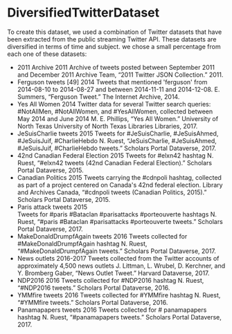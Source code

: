 # DiversifiedTwitterDataset
To create this dataset, we  used a combination of Twitter datasets that have been extracted from the public streaming Twitter API.  These datasets are diversified in terms of time and subject. we chose a small percentage from each one of these datasets:

* 2011 Archive 
        2011	Archive of tweets posted between September 2011 and December 2011
        Archive Team, “2011 Twitter JSON Collection.” 2011.
* Ferguson tweets [49]
        2014	Tweets that mentioned 'ferguson' from 2014-08-10 to 2014-08-27 and between 2014-11-11 and 2014-12-08. 
        E. Summers, “Ferguson Tweet.” The Internet Archive, 2014.  
* Yes All Women 
        2014	Twitter data for several Twitter search queries: #NotAllMen, #NotAllWomen, and #YesAllWomen, collected between May 2014 and June 2014
        M. E. Phillips, “Yes All Women.” University of North Texas University of North Texas Libraries Libraries, 2017.
* JeSuisCharlie tweets
        2015	Tweets for #JeSuisCharlie, #JeSuisAhmed, #JeSuisJuif, #CharlieHebdo
        N. Ruest, “JeSuisCharlie, #JeSuisAhmed, #JeSuisJuif, #CharlieHebdo tweets.” Scholars Portal Dataverse, 2017.
* 42nd Canadian Federal Election
        2015	Tweets for #elxn42 hashtag
        N. Ruest, “#elxn42 tweets (42nd Canadian Federal Election).” Scholars Portal Dataverse, 2015.
* Canadian Politics
        2015	Tweets carrying the #cdnpoli hashtag, collected as part of a project centered on Canada's 42nd federal election.
        Library and Archives Canada, “#cdnpoli tweets (Canadian Politics, 2015).” Scholars Portal Dataverse, 2015.
* Paris attack tweets	2015	
        Tweets for #paris #Bataclan #parisattacks #porteouverte hashtags
        N. Ruest, “#paris #Bataclan #parisattacks #porteouverte tweets.” Scholars Portal Dataverse, 2017.
* MakeDonaldDrumpfAgain tweets 
        2016	Tweets collected for #MakeDonaldDrumpfAgain hashtag
        N. Ruest, “#MakeDonaldDrumpfAgain tweets.” Scholars Portal Dataverse, 2017.
* News outlets 
        2016-2017	Tweets collected from the Twitter accounts of approximately 4,500 news outlets
        J. Littman, L. Wrubel, D. Kerchner, and Y. Bromberg Gaber, “News Outlet Tweet.” Harvard Dataverse, 2017.
* NDP2016
        2016	Tweets collected for #NDP2016 hashtag
        N. Ruest, “#NDP2016 tweets.” Scholars Portal Dataverse, 2016.
* YMMfire tweets
        2016	Tweets collected for #YMMfire hashtag
        N. Ruest, “#YMMfire tweets.” Scholars Portal Dataverse, 2016.
* Panamapapers tweets
        2016	Tweets collected for # panamapapers hashtag
        N. Ruest, “#panamapapers tweets.” Scholars Portal Dataverse, 2017.
